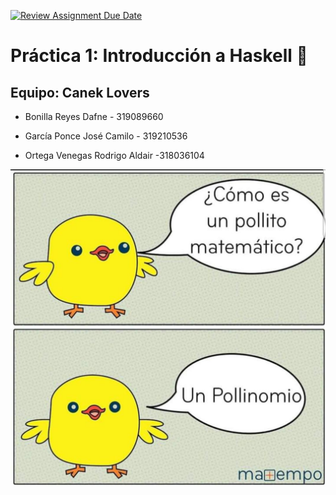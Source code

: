 [![Review Assignment Due Date](https://classroom.github.com/assets/deadline-readme-button-24ddc0f5d75046c5622901739e7c5dd533143b0c8e959d652212380cedb1ea36.svg)](https://classroom.github.com/a/Ic-GDsL_)

# **Práctica 1: Introducción a Haskell** 🐣

## **Equipo: Canek Lovers**

- Bonilla Reyes Dafne - 319089660

- García Ponce José Camilo - 319210536

- Ortega Venegas Rodrigo Aldair -318036104

<p align="center"><img width="600" src="./Pollinomio.png" alt="Pollinomio"></p>
